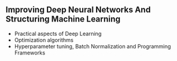 ## Improving Deep Neural Networks And Structuring Machine Learning

- Practical aspects of Deep Learning
- Optimization algorithms
- Hyperparameter tuning, Batch Normalization and Programming Frameworks	
